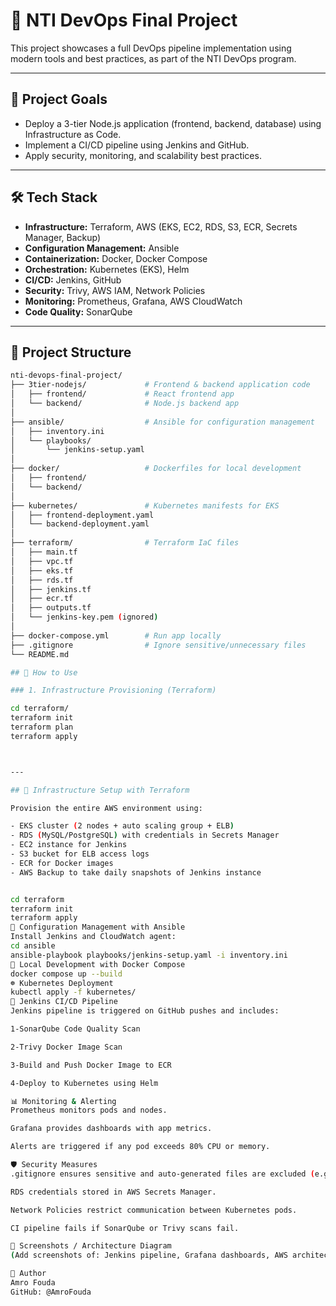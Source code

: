 # 🚀 NTI DevOps Final Project

This project showcases a full DevOps pipeline implementation using modern tools and best practices, as part of the NTI DevOps program.

---

## 🎯 Project Goals

- Deploy a 3-tier Node.js application (frontend, backend, database) using Infrastructure as Code.
- Implement a CI/CD pipeline using Jenkins and GitHub.
- Apply security, monitoring, and scalability best practices.

---

## 🛠️ Tech Stack

- **Infrastructure:** Terraform, AWS (EKS, EC2, RDS, S3, ECR, Secrets Manager, Backup)
- **Configuration Management:** Ansible
- **Containerization:** Docker, Docker Compose
- **Orchestration:** Kubernetes (EKS), Helm
- **CI/CD:** Jenkins, GitHub
- **Security:** Trivy, AWS IAM, Network Policies
- **Monitoring:** Prometheus, Grafana, AWS CloudWatch
- **Code Quality:** SonarQube

---

## 📁 Project Structure

```bash
nti-devops-final-project/
├── 3tier-nodejs/             # Frontend & backend application code
│   ├── frontend/             # React frontend app
│   └── backend/              # Node.js backend app
│
├── ansible/                  # Ansible for configuration management
│   ├── inventory.ini
│   └── playbooks/
│       └── jenkins-setup.yaml
│
├── docker/                   # Dockerfiles for local development
│   ├── frontend/
│   └── backend/
│
├── kubernetes/               # Kubernetes manifests for EKS
│   ├── frontend-deployment.yaml
│   └── backend-deployment.yaml
│
├── terraform/                # Terraform IaC files
│   ├── main.tf
│   ├── vpc.tf
│   ├── eks.tf
│   ├── rds.tf
│   ├── jenkins.tf
│   ├── ecr.tf
│   ├── outputs.tf
│   └── jenkins-key.pem (ignored)
│
├── docker-compose.yml        # Run app locally
├── .gitignore                # Ignore sensitive/unnecessary files
└── README.md

## 🚀 How to Use

### 1. Infrastructure Provisioning (Terraform)

cd terraform/
terraform init
terraform plan
terraform apply



---

## 🔧 Infrastructure Setup with Terraform

Provision the entire AWS environment using:

- EKS cluster (2 nodes + auto scaling group + ELB)
- RDS (MySQL/PostgreSQL) with credentials in Secrets Manager
- EC2 instance for Jenkins
- S3 bucket for ELB access logs
- ECR for Docker images
- AWS Backup to take daily snapshots of Jenkins instance


cd terraform
terraform init
terraform apply
🤖 Configuration Management with Ansible
Install Jenkins and CloudWatch agent:
cd ansible
ansible-playbook playbooks/jenkins-setup.yaml -i inventory.ini
🐳 Local Development with Docker Compose
docker compose up --build
☸️ Kubernetes Deployment
kubectl apply -f kubernetes/
🔁 Jenkins CI/CD Pipeline
Jenkins pipeline is triggered on GitHub pushes and includes:

1-SonarQube Code Quality Scan

2-Trivy Docker Image Scan

3-Build and Push Docker Image to ECR

4-Deploy to Kubernetes using Helm

📊 Monitoring & Alerting
Prometheus monitors pods and nodes.

Grafana provides dashboards with app metrics.

Alerts are triggered if any pod exceeds 80% CPU or memory.

🛡️ Security Measures
.gitignore ensures sensitive and auto-generated files are excluded (e.g., .pem, .tfstate, .terraform/, node_modules/, venv/, .env)

RDS credentials stored in AWS Secrets Manager.

Network Policies restrict communication between Kubernetes pods.

CI pipeline fails if SonarQube or Trivy scans fail.

📸 Screenshots / Architecture Diagram
(Add screenshots of: Jenkins pipeline, Grafana dashboards, AWS architecture diagram, etc. if available)

👤 Author
Amro Fouda
GitHub: @AmroFouda



